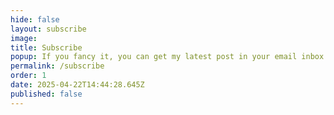 ```yaml
---
hide: false
layout: subscribe
image: 
title: Subscribe
popup: If you fancy it, you can get my latest post in your email inbox.
permalink: /subscribe
order: 1
date: 2025-04-22T14:44:28.645Z
published: false
---
```

